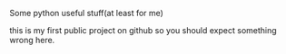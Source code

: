 Some python useful stuff(at least for me)

this is my first public project on github so you should expect something wrong here.